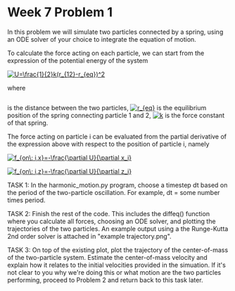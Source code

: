 # Week 7 Problem 1 

In this problem we will simulate two particles connected by a spring, using an ODE solver of your choice to integrate the equation of motion. 

To calculate the force acting on each particle, we can start from the expression of the potential energy of the system

<a href="https://www.codecogs.com/eqnedit.php?latex=U^{el}=\frac{1}{2}k(r_{12}-r_{eq})^2" target="_blank"><img src="https://latex.codecogs.com/gif.latex?U=\frac{1}{2}k(r_{12}-r_{eq})^2" title="U=\frac{1}{2}k(r_{12}-r_{eq})^2" /></a>

where 

<a href="https://www.codecogs.com/eqnedit.php?latex=r_{12}=|r_1-r_2|=((x_1-x_2)^2+(z_1-z_2)^2)^\frac{1}{2}" target="_blank"><img src="https://latex.codecogs.com/gif.latex?r_{12}=|r_1-r_2|=((x_1-x_2)^2+(z_1-z_2)^2)^\frac{1}{2}" title="" /></a>

is the distance between the two particles, <a href="https://www.codecogs.com/eqnedit.php?latex=r_{eq}" target="_blank"><img src="https://latex.codecogs.com/gif.latex?r_{eq}" title="r_{eq}" /></a> is the equilibrium position of the spring connecting particle 1 and 2, <a href="https://www.codecogs.com/eqnedit.php?latex=k" target="_blank"><img src="https://latex.codecogs.com/gif.latex?k" title="k" /></a> is the force constant of that spring.

The force acting on particle i can be evaluated from the partial derivative of the expression above with respect to the position of particle i, namely

<a href="https://www.codecogs.com/eqnedit.php?latex=f_{on\:&space;i}=-\frac{\partial&space;U}{\partial&space;r_i}" target="_blank"><img src="https://latex.codecogs.com/gif.latex?f_{on\:&space;i,x}=-\frac{\partial&space;U}{\partial&space;x_i}" title="f_{on\: i,x}=-\frac{\partial U}{\partial x_i}" /></a>

<a href="https://www.codecogs.com/eqnedit.php?latex=f_{on\:&space;i}=-\frac{\partial&space;U}{\partial&space;r_i}" target="_blank"><img src="https://latex.codecogs.com/gif.latex?f_{on\:&space;i,z}=-\frac{\partial&space;U}{\partial&space;z_i}" title="f_{on\: i,z}=-\frac{\partial U}{\partial z_i}" /></a>

TASK 1: In the harmonic_motion.py program, choose a timestep dt based on the period of the two-particle oscillation. For example, dt = some number times period.

TASK 2: Finish the rest of the code. This includes the diffeq() function where you calculate all forces, choosing an ODE solver, and plotting the trajectories of the two particles. An example output using a the Runge-Kutta 2nd order solver is attached in "example trajectory.png".

TASK 3: On top of the existing plot, plot the trajectory of the center-of-mass of the two-particle system. Estimate the center-of-mass velocity and explain how it relates to the initial velocities provided in the simuation. If it's not clear to you why we're doing this or what motion are the two particles performing, proceed to Problem 2 and return back to this task later.



